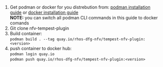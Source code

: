 1. Get podman  or docker for you distrebution from: [podman installation guide](https://podman.io/getting-started/installation) or [docker installation guide](https://docs.docker.com/get-docker/)  
**NOTE:** you can switch all podman CLI commands in this guide to docker comands  
2. Git clone nfv-tempest-plugin
3. Build container:   
`podman build . --tag quay.io/rhos-dfg-nfv/tempest-nfv-plugin:<version>`
4. push container to docker hub:  
`podman login quay.io`  
`podman push quay.io/rhos-dfg-nfv/tempest-nfv-plugin:<version>`

 

